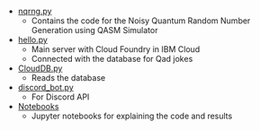 - [nqrng.py](https://github.com/rochisha0/quantum-ugly-duckling/blob/main/quantum-ugly-duckling-main/nqrng.py)
  - Contains the code for the Noisy Quantum Random Number Generation using QASM Simulator
- [hello.py](https://github.com/rochisha0/quantum-ugly-duckling/blob/main/quantum-ugly-duckling-main/hello.py)
  - Main server with Cloud Foundry in IBM Cloud
  - Connected with the database for Qad jokes
- [CloudDB.py](https://github.com/rochisha0/quantum-ugly-duckling/blob/main/quantum-ugly-duckling-main/CloudDB.py)
  - Reads the database
- [discord_bot.py](https://github.com/rochisha0/quantum-ugly-duckling/blob/main/quantum-ugly-duckling-main/discord_bot.py)
  - For Discord API
- [Notebooks](https://github.com/rochisha0/quantum-ugly-duckling/tree/main/quantum-ugly-duckling-main/notebooks)
  - Jupyter notebooks for explaining the code and results
